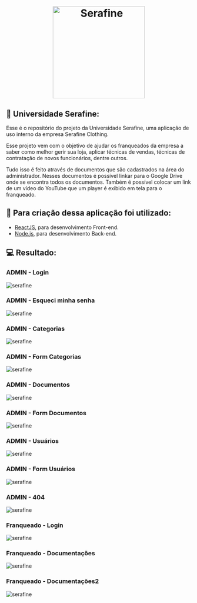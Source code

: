 <h1 align="center">
    <img alt="Serafine" src="https://universidade.serafine.com.br/static/media/logo.7dd80909.svg" width="250px" />
    <br />
</h1>

## :rocket: Universidade Serafine:

Esse é o repositório do projeto da Universidade Serafine, uma aplicação de uso interno da empresa Serafine Clothing.

Esse projeto vem com o objetivo de ajudar os franqueados da empresa a saber como melhor gerir sua loja, aplicar técnicas de vendas, técnicas de contratação de novos funcionários, dentre outros. 

Tudo isso é feito através de documentos que são cadastrados na área do administrador. Nesses documentos é possível linkar para o Google Drive onde se encontra todos os documentos. Também é possível colocar um link de um vídeo do YouTube que um player é exibido em tela para o franqueado.

## :hammer: Para criação dessa aplicação foi utilizado:
- [ReactJS](https://pt-br.reactjs.org/docs/getting-started.html), para desenvolvimento Front-end.
- [Node.js](https://nodejs.org/en/), para desenvolvimento Back-end.

## :computer: Resultado:

### ADMIN - Login
![serafine](.github/admin-login.png)

### ADMIN - Esqueci minha senha
![serafine](.github/admin-forgot.png)

### ADMIN - Categorias
![serafine](.github/admin-category.png)

### ADMIN - Form Categorias
![serafine](.github/admin-category-form.png)

### ADMIN - Documentos
![serafine](.github/admin-document.png)

### ADMIN - Form Documentos
![serafine](.github/admin-document-form.png)

### ADMIN - Usuários
![serafine](.github/admin-user.png)

### ADMIN - Form Usuários
![serafine](.github/admin-user-form.png)

### ADMIN - 404
![serafine](.github/admin-404.png)

### Franqueado - Login
![serafine](.github/franchisee-login.png)

### Franqueado - Documentações
![serafine](.github/franchisee-docs.png)

### Franqueado - Documentações2
![serafine](.github/franchisee-doc2.png)
